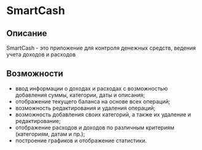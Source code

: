 # SmartCash

## Описание

SmartCash - это приложение для контроля денежных средств, ведения учета доходов и расходов

## Возможности

- ввод информации о доходах и расходах с возможностью добавления суммы, категории, даты и описания;
- отображение текущего баланса на основе всех операций;
- возможность редактирования и удаления операций;
- возможность добавления своих категорий, а также их удаление и редактирование;
- отображение расходов и доходов по различным критериям (категориям, датам и пр.);
- построение графиков и отображение статистики.
